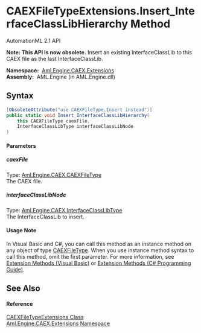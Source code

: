 CAEXFileTypeExtensions.Insert_InterfaceClassLibHierarchy Method
===============================================================
AutomationML 2.1 API

**Note: This API is now obsolete.**
Insert an existing InterfaceClassLib to this CAEX file as the last InterfaceClassLib.

  **Namespace:**  [Aml.Engine.CAEX.Extensions][1]  
  **Assembly:**  AML.Engine (in AML.Engine.dll)

Syntax
------

```csharp
[ObsoleteAttribute("use CAEXFileType.Insert instead")]
public static void Insert_InterfaceClassLibHierarchy(
	this CAEXFileType caexFile,
	InterfaceClassLibType interfaceClassLibNode
)
```

#### Parameters

##### *caexFile*
Type: [Aml.Engine.CAEX.CAEXFileType][2]  
The CAEX file.

##### *interfaceClassLibNode*
Type: [Aml.Engine.CAEX.InterfaceClassLibType][3]  
The InterfaceClassLib to insert.

#### Usage Note
In Visual Basic and C#, you can call this method as an instance method on any object of type [CAEXFileType][2]. When you use instance method syntax to call this method, omit the first parameter. For more information, see [Extension Methods (Visual Basic)][4] or [Extension Methods (C# Programming Guide)][5].

See Also
--------

#### Reference
[CAEXFileTypeExtensions Class][6]  
[Aml.Engine.CAEX.Extensions Namespace][1]  

[1]: ../README.md
[2]: ../../Aml.Engine.CAEX/CAEXFileType/README.md
[3]: ../../Aml.Engine.CAEX/InterfaceClassLibType/README.md
[4]: https://docs.microsoft.com/dotnet/visual-basic/programming-guide/language-features/procedures/extension-methods
[5]: https://docs.microsoft.com/dotnet/csharp/programming-guide/classes-and-structs/extension-methods
[6]: README.md
[7]: https://www.automationml.org
[8]: ../../icons/logoShade.png